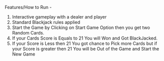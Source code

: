Features/How to Run - 
1. Interactive gameplay with a dealer and player
2. Standard Blackjack rules applied
3. Start the Game by Clicking on Start Game Option then you get two Random Cards.
4. If your Cards Score is Equals to 21 You will Won and Got BlackJacked.
5. If your Score is Less then 21 You got chance to Pick more Cards but if your Score is greater then 21 You will be Out of the Game and Start the New Game


